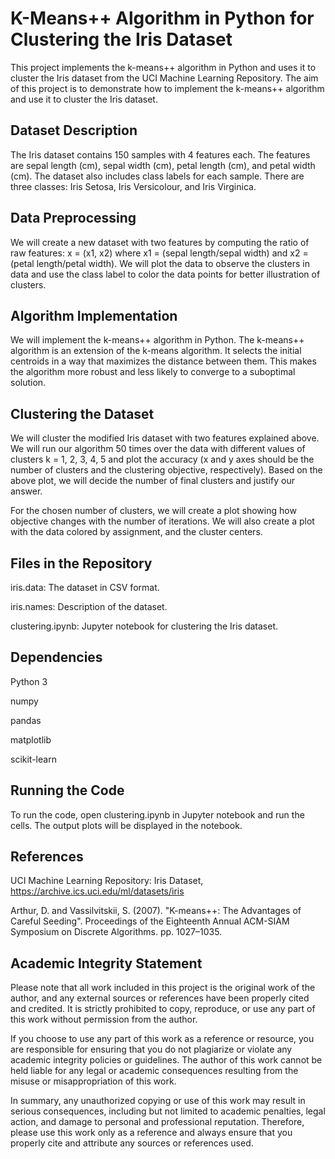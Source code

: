 # K-Means++ Algorithm in Python for Clustering the Iris Dataset

This project implements the k-means++ algorithm in Python and uses it to cluster the Iris dataset from the UCI Machine Learning Repository. The aim of this project is to demonstrate how to implement the k-means++ algorithm and use it to cluster the Iris dataset.

## Dataset Description

The Iris dataset contains 150 samples with 4 features each. The features are sepal length (cm), sepal width (cm), petal length (cm), and petal width (cm). The dataset also includes class labels for each sample. There are three classes: Iris Setosa, Iris Versicolour, and Iris Virginica.

## Data Preprocessing

We will create a new dataset with two features by computing the ratio of raw features: x = (x1, x2) where x1 = (sepal length/sepal width) and x2 = (petal length/petal width). We will plot the data to observe the clusters in data and use the class label to color the data points for better illustration of clusters.

## Algorithm Implementation

We will implement the k-means++ algorithm in Python. The k-means++ algorithm is an extension of the k-means algorithm. It selects the initial centroids in a way that maximizes the distance between them. This makes the algorithm more robust and less likely to converge to a suboptimal solution.

## Clustering the Dataset

We will cluster the modified Iris dataset with two features explained above. We will run our algorithm 50 times over the data with different values of clusters k = 1, 2, 3, 4, 5 and plot the accuracy (x and y axes should be the number of clusters and the clustering objective, respectively). Based on the above plot, we will decide the number of final clusters and justify our answer.

For the chosen number of clusters, we will create a plot showing how objective changes with the number of iterations. We will also create a plot with the data colored by assignment, and the cluster centers.

## Files in the Repository

iris.data: The dataset in CSV format.

iris.names: Description of the dataset.

clustering.ipynb: Jupyter notebook for clustering the Iris dataset.

## Dependencies

Python 3

numpy

pandas

matplotlib

scikit-learn

## Running the Code

To run the code, open clustering.ipynb in Jupyter notebook and run the cells. The output plots will be displayed in the notebook.

## References

UCI Machine Learning Repository: Iris Dataset, https://archive.ics.uci.edu/ml/datasets/iris

Arthur, D. and Vassilvitskii, S. (2007). "K-means++: The Advantages of Careful Seeding". Proceedings of the Eighteenth Annual ACM-SIAM Symposium on Discrete Algorithms. pp. 1027–1035.

## Academic Integrity Statement
Please note that all work included in this project is the original work of the author, and any external sources or references have been properly cited and credited. It is strictly prohibited to copy, reproduce, or use any part of this work without permission from the author.

If you choose to use any part of this work as a reference or resource, you are responsible for ensuring that you do not plagiarize or violate any academic integrity policies or guidelines. The author of this work cannot be held liable for any legal or academic consequences resulting from the misuse or misappropriation of this work.

In summary, any unauthorized copying or use of this work may result in serious consequences, including but not limited to academic penalties, legal action, and damage to personal and professional reputation. Therefore, please use this work only as a reference and always ensure that you properly cite and attribute any sources or references used.

